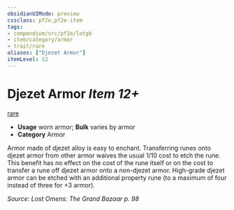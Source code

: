 ```yaml
---
obsidianUIMode: preview
cssclass: pf2e,pf2e-item
tags:
- compendium/src/pf2e/lotgb
- item/category/armor
- trait/rare
aliases: ["Djezet Armor"]
itemLevel: 12
---
```

# Djezet Armor *Item 12+*  
[rare](../../../rules/traits/rare.md)  

- **Usage** worn armor; **Bulk** varies by armor
- **Category** Armor

Armor made of djezet alloy is easy to enchant. Transferring runes onto djezet armor from other armor waives the usual 1/10 cost to etch the rune. This benefit has no effect on the cost of the rune itself or on the cost to transfer a rune off djezet armor onto a non-djezet armor. High-grade djezet armor can be etched with an additional property rune (to a maximum of four instead of three for +3 armor).

*Source: Lost Omens: The Grand Bazaar p. 98*